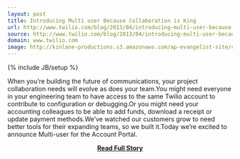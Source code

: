 ```yaml
---
layout: post
title: Introducing Multi user Because Collaboration is King
url: http://www.twilio.com/blog/2013/04/introducing-multi-user-because-collaboration-is-king.html
source: http://www.twilio.com/blog/2013/04/introducing-multi-user-because-collaboration-is-king.html
domain: www.twilio.com
image: http://kinlane-productions.s3.amazonaws.com/ap-evangelist-site/curated/screenshots/7399_www_twilio_com.png
---
```

{% include JB/setup %}<p>When you’re building the future of communications, your project collaboration needs will evolve as does your team.You might need everyone in your engineering team to have access to the same Twilio account to contribute to configuration or debugging.Or you might need your accounting colleagues to be able to add funds, download a receipt or update payment methods.We’ve watched our customers grow to need better tools for their expanding teams, so we built it.Today we’re excited to announce Multi-user for the Account Portal.</p>
<center><p><a href="http://www.twilio.com/blog/2013/04/introducing-multi-user-because-collaboration-is-king.html" style='padding:25px; font-sze:18px; font-weight: bold;'>Read Full Story</a></p></center>
